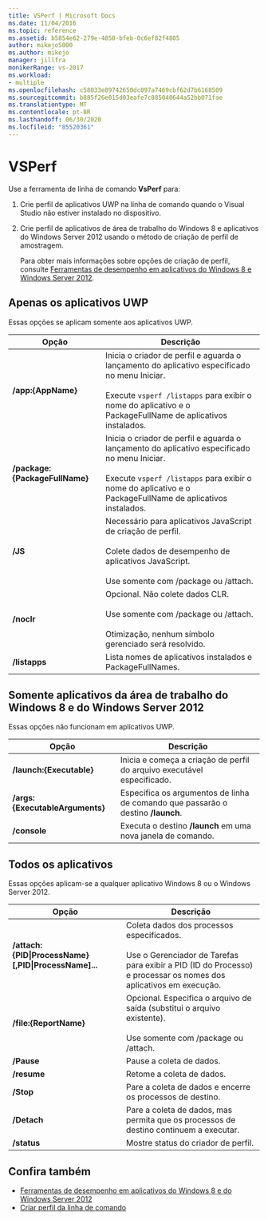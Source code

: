 ```yaml
---
title: VSPerf | Microsoft Docs
ms.date: 11/04/2016
ms.topic: reference
ms.assetid: b5854e62-279e-4850-bfeb-0c6ef82f4805
author: mikejo5000
ms.author: mikejo
manager: jillfra
monikerRange: vs-2017
ms.workload:
- multiple
ms.openlocfilehash: c58033e89742650dc097a7469cbf62d7b6168509
ms.sourcegitcommit: b885f26e015d03eafe7c885040644a52bb071fae
ms.translationtype: MT
ms.contentlocale: pt-BR
ms.lasthandoff: 06/30/2020
ms.locfileid: "85520361"
---
```

# <a name="vsperf"></a>VSPerf
Use a ferramenta de linha de comando **VsPerf** para:

1. Crie perfil de aplicativos UWP na linha de comando quando o Visual Studio não estiver instalado no dispositivo.

2. Crie perfil de aplicativos de área de trabalho do Windows 8 e aplicativos do Windows Server 2012 usando o método de criação de perfil de amostragem.

   Para obter mais informações sobre opções de criação de perfil, consulte [Ferramentas de desempenho em aplicativos do Windows 8 e Windows Server 2012](../profiling/performance-tools-on-windows-8-and-windows-server-2012-applications.md).

## <a name="uwp-apps-only"></a>Apenas os aplicativos UWP
 Essas opções se aplicam somente aos aplicativos UWP.

|Opção|Descrição|
|-|-|
|**/app:{AppName}**|Inicia o criador de perfil e aguarda o lançamento do aplicativo especificado no menu Iniciar.<br /><br /> Execute `vsperf /listapps` para exibir o nome do aplicativo e o PackageFullName de aplicativos instalados.|
|**/package:{PackageFullName}**|Inicia o criador de perfil e aguarda o lançamento do aplicativo especificado no menu Iniciar.<br /><br /> Execute `vsperf /listapps` para exibir o nome do aplicativo e o PackageFullName de aplicativos instalados.|
|**/JS**|Necessário para aplicativos JavaScript de criação de perfil.<br /><br /> Colete dados de desempenho de aplicativos JavaScript.<br /><br /> Use somente com /package ou /attach.|
|**/noclr**|Opcional. Não colete dados CLR.<br /><br /> Use somente com /package ou /attach.<br /><br /> Otimização, nenhum símbolo gerenciado será resolvido.|
|**/listapps**|Lista nomes de aplicativos instalados e PackageFullNames.|

## <a name="windows-8-desktop-applications-and-windows-server-2012-applications-only"></a>Somente aplicativos da área de trabalho do Windows 8 e do Windows Server 2012
 Essas opções não funcionam em aplicativos UWP.

|Opção|Descrição|
|-|-|
|**/launch:{Executable}**|Inicia e começa a criação de perfil do arquivo executável especificado.|
|**/args:{ExecutableArguments}**|Especifica os argumentos de linha de comando que passarão o destino **/launch**.|
|**/console**|Executa o destino **/launch** em uma nova janela de comando.|

## <a name="all-applications"></a>Todos os aplicativos
 Essas opções aplicam-se a qualquer aplicativo Windows 8 ou o Windows Server 2012.

|Opção|Descrição|
|-|-|
|**/attach:{PID&#124;ProcessName}[,PID&#124;ProcessName]...**|Coleta dados dos processos especificados.<br /><br /> Use o Gerenciador de Tarefas para exibir a PID (ID do Processo) e processar os nomes dos aplicativos em execução.|
|**/file:{ReportName}**|Opcional. Especifica o arquivo de saída (substitui o arquivo existente).<br /><br /> Use somente com /package ou /attach.|
|**/Pause**|Pause a coleta de dados.|
|**/resume**|Retome a coleta de dados.|
|**/Stop**|Pare a coleta de dados e encerre os processos de destino.|
|**/Detach**|Pare a coleta de dados, mas permita que os processos de destino continuem a executar.|
|**/status**|Mostre status do criador de perfil.|

## <a name="see-also"></a>Confira também
- [Ferramentas de desempenho em aplicativos do Windows 8 e do Windows Server 2012](../profiling/performance-tools-on-windows-8-and-windows-server-2012-applications.md)
- [Criar perfil da linha de comando](../profiling/using-the-profiling-tools-from-the-command-line.md)
